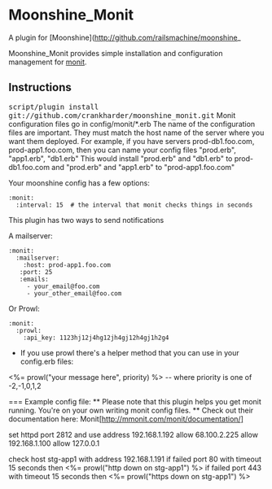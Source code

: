 Moonshine_Monit
===============

A plugin for [Moonshine](http://github.com/railsmachine/moonshine_

Moonshine_Monit provides simple installation and configuration management for [monit](http://mmonit.com/monit/).

Instructions
------------

<tt>script/plugin install git://github.com/crankharder/moonshine_monit.git</tt>
Monit configuration files go in config/monit/*.erb
The name of the configuration files are important.  They must match the host name of the server where you want them deployed.
For example, if you have servers prod-db1.foo.com, prod-app1.foo.com, then you can name your config files "prod.erb", "app1.erb", "db1.erb"
This would install "prod.erb" and "db1.erb" to prod-db1.foo.com  and "prod.erb" and "app1.erb" to "prod-app1.foo.com"

Your moonshine config has a few options:

    :monit:
      :interval: 15  # the interval that monit checks things in seconds

This plugin has two ways to send notifications

A mailserver:

    :monit:
      :mailserver:
        :host: prod-app1.foo.com
       :port: 25
       :emails:
         - your_email@foo.com
         - your_other_email@foo.com

Or Prowl:

    :monit:
      :prowl:
        :api_key: 1123hj12j4hg12jh4gj12h4gj1h2g4
    

* If you use prowl there's a helper method that you can use in your config.erb files:

<%= prowl("your message here", priority) %> -- where priority is one of -2,-1,0,1,2    


=== Example config file:
** Please note that this plugin helps you get monit running.  You're on your own writing monit config files.
** Check out their documentation here: Monit[http://mmonit.com/monit/documentation/]

set httpd port 2812 and
  use address 192.168.1.192
  allow 68.100.2.225
  allow 192.168.1.100
  allow 127.0.0.1

check host stg-app1 with address 192.168.1.191
  if failed port 80 with timeout 15 seconds then <%= prowl("http down on stg-app1") %>
  if failed port 443 with timeout 15 seconds then <%= prowl("https down on stg-app1") %>

